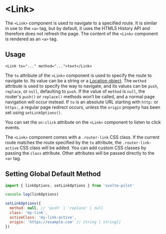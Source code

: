 # \<Link>

The `<Link>` component is used to navigate to a specified route. It is similar in use to the `<a>` tag, but by default, it uses the HTML5 History API and therefore does not refresh the page. The content of the `<Link>` component is rendered as an `<a>` tag.

## Usage

```svelte
<Link to="..." method="...">text</Link>
```

The `to` attribute of the `<Link>` component is used to specify the route to navigate to. Its value can be a string or a [Location object](router#location). The `method` attribute is used to specify the way to navigate, and its values can be `push`, `replace`, or `null`, defaulting to `push`. If the value of `method` is `null`, the router's `push()` or `replace()` methods won’t be called, and a normal page navigation will occur instead. If `to` is an absolute URL starting with `http:` or `https:`, a regular page redirect occurs, unless the `origin` property has been set using `setLinkOptions()`.

You can set the `on:click` attribute on the `<Link>` component to listen to click events.

The `<Link>` component comes with a `.router-link` CSS class. If the current route matches the route specified by the `to` attribute, the `.router-link-active` CSS class will be added. You can add custom CSS classes by passing the `class` attribute. Other attributes will be passed directly to the `<a>` tag.

## Setting Global Default Method

```js
import { linkOptions, setLinkOptions } from 'svelte-pilot'

console.log(linkOptions)

setLinkOptions({
  method: null, // 'push' | 'replace' | null
  class: 'my-link',
  activeClass: 'my-link-active',
  origin: 'https://example.com' // string | string[]
})
```
